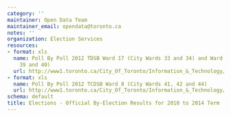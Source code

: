 ```yaml
---
category: ''
maintainer: Open Data Team
maintainer_email: opendata@toronto.ca
notes: ''
organization: Election Services
resources:
- format: xls
  name: Poll By Poll 2012 TDSB Ward 17 (City Wards 33 and 34) and Ward 20 (City Wards
    39 and 40)
  url: http://www1.toronto.ca/City_Of_Toronto/Information_&_Technology/Open_Data/Data_Sets/Assets/Files/PollByPoll2012TDSBWard17andWard20.xls
- format: xls
  name: Poll By Poll 2012 TCDSB Ward 8 (City Wards 41, 42 and 44)
  url: http://www1.toronto.ca/City_Of_Toronto/Information_&_Technology/Open_Data/Data_Sets/Assets/Files/PollByPoll2012TDSBWard414244.xls
schema: default
title: Elections - Official By-Election Results for 2010 to 2014 Term
---
```

